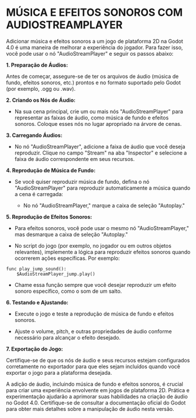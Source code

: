 # MÚSICA E EFEITOS SONOROS COM AUDIOSTREAMPLAYER
Adicionar música e efeitos sonoros a um jogo de plataforma 2D na Godot 4.0 é uma maneira de melhorar a experiência do jogador. Para fazer isso, você pode usar o nó "AudioStreamPlayer" e seguir os passos abaixo:

**1. Preparação de Áudios:**

Antes de começar, assegure-se de ter os arquivos de áudio (música de fundo, efeitos sonoros, etc.) prontos e no formato suportado pelo Godot (por exemplo, .ogg ou .wav).



**2. Criando os Nós de Áudio:**

- Na sua cena principal, crie um ou mais nós "AudioStreamPlayer" para representar as faixas de áudio, como música de fundo e efeitos sonoros. Coloque esses nós no lugar apropriado na árvore de cenas.

**3. Carregando Áudios:**

- No nó "AudioStreamPlayer", adicione a faixa de áudio que você deseja reproduzir. Clique no campo "Stream" na aba "Inspector" e selecione a faixa de áudio correspondente em seus recursos.

**4. Reprodução de Música de Fundo:**

- Se você quiser reproduzir música de fundo, defina o nó "AudioStreamPlayer" para reproduzir automaticamente a música quando a cena é carregada:

  - No nó "AudioStreamPlayer," marque a caixa de seleção "Autoplay."

**5. Reprodução de Efeitos Sonoros:**

- Para efeitos sonoros, você pode usar o mesmo nó "AudioStreamPlayer," mas desmarque a caixa de seleção "Autoplay."

- No script do jogo (por exemplo, no jogador ou em outros objetos relevantes), implemente a lógica para reproduzir efeitos sonoros quando ocorrerem ações específicas. Por exemplo:

```gdscript
func play_jump_sound():
    $AudioStreamPlayer_jump.play()
```

- Chame essa função sempre que você desejar reproduzir um efeito sonoro específico, como o som de um salto.

**6. Testando e Ajustando:**

- Execute o jogo e teste a reprodução de música de fundo e efeitos sonoros.

- Ajuste o volume, pitch, e outras propriedades de áudio conforme necessário para alcançar o efeito desejado.

**7. Exportação do Jogo:**

Certifique-se de que os nós de áudio e seus recursos estejam configurados corretamente no exportador para que eles sejam incluídos quando você exportar o jogo para a plataforma desejada.

A adição de áudio, incluindo música de fundo e efeitos sonoros, é crucial para criar uma experiência envolvente em jogos de plataforma 2D. Prática e experimentação ajudarão a aprimorar suas habilidades na criação de áudio no Godot 4.0. Certifique-se de consultar a documentação oficial do Godot para obter mais detalhes sobre a manipulação de áudio nesta versão.